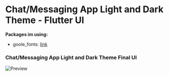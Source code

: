# Chat/Messaging App Light and Dark Theme - Flutter UI

**Packages im using:**

- goole_fonts: [link](https://pub.dev/packages/google_fonts)

### Chat/Messaging App Light and Dark Theme Final UI

![Preview](/preview.gif)
